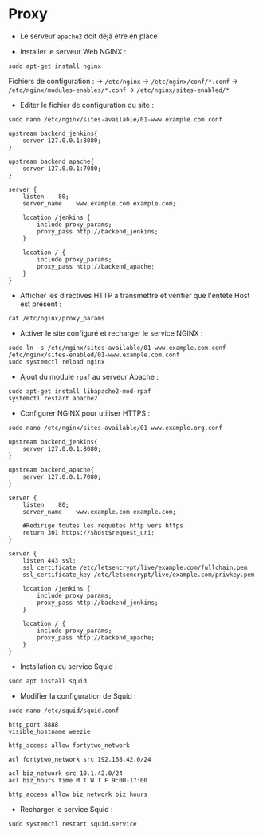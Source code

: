 # Proxy

* Le serveur `apache2` doit déjà être en place

* Installer le serveur Web NGINX :
```shell
sudo apt-get install nginx
```
Fichiers de configuration :
→ `/etc/nginx`
→ `/etc/nginx/conf/*.conf`
→ `/etc/nginx/modules-enables/*.conf`
→ `/etc/nginx/sites-enabled/*`

* Editer le fichier de configuration du site :
```
sudo nano /etc/nginx/sites-available/01-www.example.com.conf
```

```
upstream backend_jenkins{
    server 127.0.0.1:8080;
}

upstream backend_apache{
    server 127.0.0.1:7080;
}

server {
    listen    80;
    server_name    www.example.com example.com;

    location /jenkins {
        include proxy_params;
        proxy_pass http://backend_jenkins;
    }

    location / {
        include proxy_params;
        proxy_pass http://backend_apache;
    }
}
```

* Afficher les directives HTTP à transmettre et vérifier que l'entête Host est présent :
```
cat /etc/nginx/proxy_params
```

* Activer le site configuré et recharger le service NGINX :
```
sudo ln -s /etc/nginx/sites-available/01-www.example.com.conf /etc/nginx/sites-enabled/01-www.example.com.conf
sudo systemctl reload nginx
```

* Ajout du module `rpaf` au serveur Apache :
```
sudo apt-get install libapache2-mod-rpaf
systemctl restart apache2
```

* Configurer NGINX pour utiliser HTTPS :
```
sudo nano /etc/nginx/sites-available/01-www.example.org.conf
```

```
upstream backend_jenkins{
    server 127.0.0.1:8080;
}

upstream backend_apache{
    server 127.0.0.1:7080;
}

server {
    listen    80;
    server_name    www.example.com example.com;

    #Redirige toutes les requêtes http vers https
    return 301 https://$host$request_uri;
}

server {
    listen 443 ssl;
    ssl_certificate /etc/letsencrypt/live/example.com/fullchain.pem
    ssl_certificate_key /etc/letsencrypt/live/example.com/privkey.pem

    location /jenkins {
        include proxy_params;
        proxy_pass http://backend_jenkins;
    }

    location / {
        include proxy_params;
        proxy_pass http://backend_apache;
    }
}
```

* Installation du service Squid :
```
sudo apt install squid
```

* Modifier la configuration de Squid :
```
sudo nano /etc/squid/squid.conf
```

```
http_port 8888
visible_hostname weezie

http_access allow fortytwo_network

acl fortytwo_network src 192.168.42.0/24

acl biz_network src 10.1.42.0/24
acl biz_hours time M T W T F 9:00-17:00

http_access allow biz_network biz_hours
```

* Recharger le service Squid :
```
sudo systemctl restart squid.service
```
